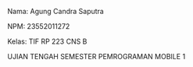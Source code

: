 Nama: Agung Candra Saputra

NPM: 23552011272

Kelas: TIF RP 223 CNS B

UJIAN TENGAH SEMESTER PEMROGRAMAN MOBILE 1
